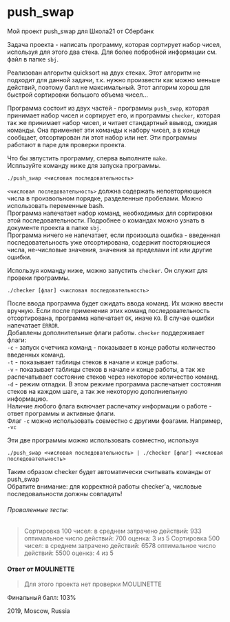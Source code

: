 # push_swap
Мой проект push_swap для Школа21 от Сбербанк

Задача проекта - написать программу, которая сортирует набор чисел, используя для этого два стека. Для более побробной информации см. файл в папке `sbj`.

Реализован алгоритм quicksort на двух стеках. Этот алгоритм не подходит для данной задачи, т.к. нужно произвести как можно меньше действий, поэтому балл не максимальный. Этот алгорим хорош для быстрой сортировки большого объема чисел...

Программа состоит из двух частей - программы `push_swap`, которая принимает набор чисел и сортирует его, и программы `checker`, которая так же принимает набор чисел, и читает стандартный ввывод, ожидая команды. Она применяет эти команды к набору чисел, а в конце сообщает, отсортирован ли этот набор или нет. Эти программы работают в паре для проверки проекта.

Что бы звпустить программу, сперва выполните `make`.    
Испльзуйте команду ниже для запуска программы.    
```
./push_swap <числовая последовательность>
```
`<числовая последовательность>` должна содержать неповторяющиеся числа в произвольном порядке, разделенные пробелами. Можно использовать переменные bash.    
Программа напечатает набор команд, необходимых для сортировки этой последовательности. Подробнее о командах можно узнать в документе проекта в папке `sbj`.    
Программа ничего не напечатает, если произошла ошибка - введенная последовательность уже отсортирована, содержит посторяющиеся числа, не-числовые значения, значения за пределами int или другие ошибки.

Используя команду ниже, можно запустить `checker`. Он служит для провеки программы.
```
./checker [флаг] <числовая последовательность>
```
После ввода программа будет ожидать ввода команд. Их можно ввести вручную. Если после применения этих команд последовательность отсортирована, программа напечатает `OK`, иначе `KO`. В случае ошибки напечатает `ERROR`.    
Добавлены дополнительные флаги работы. `checker` поддерживает флаги:    
`-c` - запуск счетчика команд - показывает в конце работы количество введенных команд.    
`-t` - показывает таблицы стеков в начале и конце работы.    
`-v` - показывает таблицы стеков в начале и конце работы, а так же распечатывает состояние стеков через некоторое количество команд.    
`-d` - режим отладки. В этом режиме программа распечатыет состояния стеков на каждом шаге, а так же некоторую дополниельную информацию.    
Наличие любого флага включает распечатку информации о работе - ответ программы и активные флаги.    
Флаг `-c` можно использовать совместно с другими фоагами. Например, `-vc`    

Эти две программы можно использовать совместно, используя
```
./push_swap <числовая последовательность> | ./checker [флаг] <числовая последовательность>
```
Таким образом checker будет автоматически считывать команды от push_swap    
Обратите внимание: для корректной работы checker'a, числовые последовальности должны совпадать!
###### Проваленные тесты:
>Сортировка 100 чисел: в среднем затрачено действий: 933 оптимальное число действий: 700 оценка: 3 из 5
>Сортировка 500 чисел: в среднем затрачено действий: 6578 оптимальное число действий: 5500 оценка: 4 из 5

####  Ответ от  MOULINETTE
>Для этого проекта нет проверки MOULINETTE

Финальный балл: 103%

2019, Moscow, Russia
